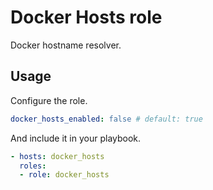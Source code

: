 # Docker Hosts role

Docker hostname resolver.

## Usage

Configure the role.

```yml
docker_hosts_enabled: false # default: true
```

And include it in your playbook.

```yml
- hosts: docker_hosts
  roles:
  - role: docker_hosts
```
